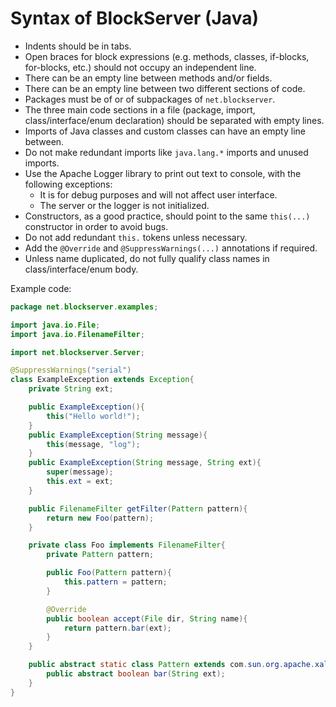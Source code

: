 Syntax of BlockServer (Java)
===
* Indents should be in tabs.
* Open braces for block expressions (e.g. methods, classes, if-blocks, for-blocks, etc.) should not occupy an independent line.
* There can be an empty line between methods and/or fields.
* There can be an empty line between two different sections of code.
* Packages must be of or of subpackages of `net.blockserver`.
* The three main code sections in a file (package, import, class/interface/enum declaration) should be separated with empty lines.
* Imports of Java classes and custom classes can have an empty line between.
* Do not make redundant imports like `java.lang.*` imports and unused imports.
* Use the Apache Logger library to print out text to console, with the following exceptions:
  * It is for debug purposes and will not affect user interface.
  * The server or the logger is not initialized.
* Constructors, as a good practice, should point to the same `this(...)` constructor in order to avoid bugs.
* Do not add redundant `this.` tokens unless necessary.
* Add the `@Override` and `@SuppressWarnings(...)` annotations if required.
* Unless name duplicated, do not fully qualify class names in class/interface/enum body.

Example code:

```java
package net.blockserver.examples;

import java.io.File;
import java.io.FilenameFilter;

import net.blockserver.Server;

@SuppressWarnings("serial")
class ExampleException extends Exception{
	private String ext;

	public ExampleException(){
		this("Hello world!");
	}
	public ExampleException(String message){
		this(message, "log");
	}
	public ExampleException(String message, String ext){
		super(message);
		this.ext = ext;
	}

	public FilenameFilter getFilter(Pattern pattern){
		return new Foo(pattern);
	}

	private class Foo implements FilenameFilter{
		private Pattern pattern;

		public Foo(Pattern pattern){
			this.pattern = pattern;
		}

		@Override
		public boolean accept(File dir, String name){
			return pattern.bar(ext);
		}
	}

	public abstract static class Pattern extends com.sun.org.apache.xalan.internal.xsltc.compiler.Pattern{
		public abstract boolean bar(String ext);
	}
}
```